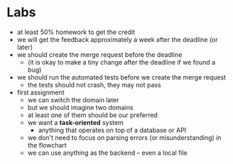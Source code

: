 # Labs

- at least 50% homework to get the credit
- we will get the feedback approximately a week after the deadline (or later)
- we should create the merge request before the deadline
	- (it is okay to make a tiny change after the deadline if we found a bug)
- we should run the automated tests before we create the merge request
	- the tests should not crash, they may not pass
- first assignment
	- we can switch the domain later
	- but we should imagine two domains
	- at least one of them should be our preferred
	- we want a **task-oriented** system
		- anything that operates on top of a database or API
	- we don't need to focus on parsing errors (or misunderstanding) in the flowchart
	- we can use anything as the backend – even a local file
